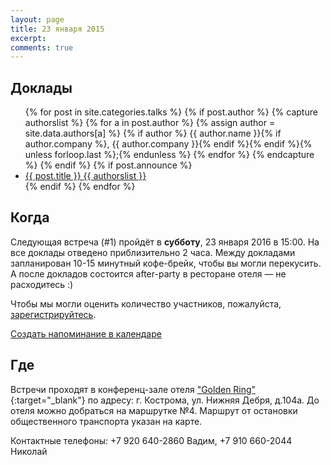 ```yaml
---
layout: page
title: 23 января 2015
excerpt: 
comments: true
---
```


Доклады
-------

<ul class="post-list">
{% for post in site.categories.talks %}
  {% if post.author %}
    {% capture authorslist %}
      {% for a in post.author %}
        {% assign author = site.data.authors[a] %}
        {% if author %} {{ author.name }}{% if author.company %}, {{ author.company }}{% endif %}{% endif %}{% unless forloop.last %};{% endunless %}
      {% endfor %}
    {% endcapture %}
  {% endif %}
  {% if post.announce %}
  <li><a href="{{ site.url }}{{ post.url }}">{{ post.title }} {{ authorslist }}</a></li>
  {% endif %}
{% endfor %}
</ul>

Когда
-----

Следующая встреча (#1) пройдёт в **субботу**, 23 января 2016 в 15:00.
На все доклады отведено приблизительно 2 часа.
Между докладами запланирован 10-15 минутный кофе-брейк, чтобы вы могли перекусить.
А после докладов состоится after-party в ресторане отеля — не расходитесь :)

Чтобы мы могли оценить количество участников, пожалуйста, [зарегистрируйтесь][register].

<p><a class="fa fa-calendar" href="webcal://kosbackend.hub44.net/register/kosbackend.ics"> Создать напоминание в календаре</a></p>

Где
---

Встречи проходят в конференц-зале отеля ["Golden Ring"][hotel-ring]{:target="_blank"} по адресу: г. Кострома, ул. Нижняя Дебря, д.104а.
До отеля можно добраться на маршрутке №4. Маршрут от остановки общественного транспорта указан на карте.

Контактные телефоны: +7 920 640-2860 Вадим, +7 910 660-2044 Николай

<script type="text/javascript" charset="utf-8" src="//api-maps.yandex.ru/services/constructor/1.0/js/?sid=D_FAZaSMO4OggLeG6imnrClLom5cO5Ww&height=450"></script>

<!--
<ul class="post-list">
{% for post in site.posts limit:10 %} 
  <li><article><a href="{{ site.url }}{{ post.url }}">{{ post.title }} <span class="entry-date"><time datetime="{{ post.date | date_to_xmlschema }}">{{ post.date | date: "%B %d, %Y" }}</time></span></a></article></li>
{% endfor %}
</ul>
-->

[register]: /register/
[tensor]: http://tensor.ru/
[hotel-ring]: http://www.kostroma-goldenring.ru/contacts/
[speakers]: /speakers/
[vote-oleg]: /blog/generators-or-gpu/
[vote-pavel]: /blog/derby-or-loadspeed/
